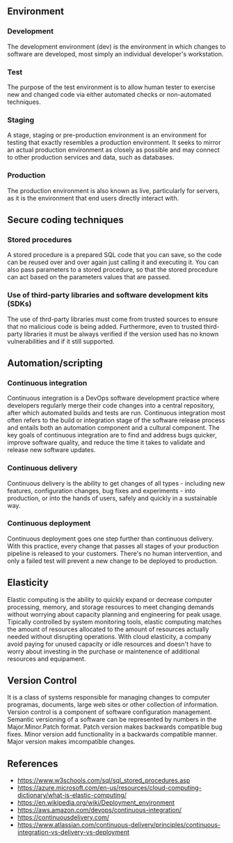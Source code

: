 ## Environment
### Development
The development environment (dev) is the environment in which changes to software are developed, most simply an individual developer's workstation.
### Test
The purpose of the test environment is to allow human tester to exercise new and changed code via either automated checks or non-automated techniques.
### Staging
A stage, staging or pre-production environment is an environment for testing that exactly resembles a production environment. It seeks to mirror an actual production environment as closely as possible and may connect to other production services and data, such as databases.
### Production
The production environment is also known as live, particularly for servers, as it is the environment that end users directly interact with.

## Secure coding techniques
### Stored procedures
A stored procedure is a prepared SQL code that you can save, so the code can be reused over and over again just calling it and executing it. You can also pass parameters to a stored procedure, so that the stored procedure can act based on the parameters values that are passed.
### Use of third-party libraries and software development kits (SDKs)
The use of thrd-party libraries must come from trusted sources to ensure that no malicious code is being added. Furthermore, even to trusted third-party libraries it must be always verified if the version used has no known vulnerabilities and if it still supported.

## Automation/scripting
### Continuous integration
Continuous integration is a DevOps software development practice where developers regularly merge their code changes into a central repository, after which automated builds and tests are run. Continuous integration most often refers to the build or integration stage of the software release process and entails both an automation component and a cultural component. The key goals of continuous integration are to find and address bugs quicker, improve software quality, and reduce the time it takes to validate and release new software updates.

### Continuous delivery
Continuous delivery is the ability to get changes of all types - including new features, configuration changes, bug fixes and experiments - into production, or into the hands of users, safely and quickly in a sustainable way.

### Continuous deployment
Continuous deployment goes one step further than continuous delivery. With this practice, every change that passes all stages of your production pipeline is released to your customers. There's no human intervention, and only a failed test will prevent a new change to be deployed to production.

## Elasticity
Elastic computing is the ability to quickly expand or decrease computer processing, memory, and storage resources to meet changing demands without worrying about capacity planning and engineering for peak usage. Tipically controlled by system monitoring tools, elastic computing matches the amount of resources allocated to the amount of resources actually needed without disrupting operations. With cloud elasticity, a company avoid paying for unused capacity or idle resources and doesn't have to worry about investing in the purchase or maintenence of additional resources and equipament.

## Version Control
It is a class of systems responsible for managing changes to computer programas, documents, large web sites or other collection of information. Version control is a component of software configuration management. Semantic versioning of a software can be represented by numbers in the Major.Minor.Patch format. Patch version makes backwards compatible bug fixes. Minor version add functionality in a backwards compatible manner. Major version makes imcompatible changes.

## References
- https://www.w3schools.com/sql/sql_stored_procedures.asp
- https://azure.microsoft.com/en-us/resources/cloud-computing-dictionary/what-is-elastic-computing/
- https://en.wikipedia.org/wiki/Deployment_environment
- https://aws.amazon.com/devops/continuous-integration/
- https://continuousdelivery.com/
- https://www.atlassian.com/continuous-delivery/principles/continuous-integration-vs-delivery-vs-deployment
